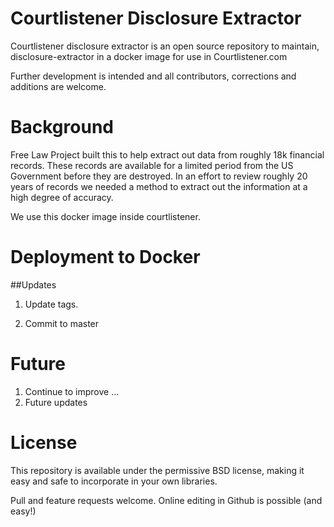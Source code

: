 Courtlistener Disclosure Extractor
==================================

Courtlistener disclosure extractor is an open source repository to 
maintain, disclosure-extractor in a docker image for use in Courtlistener.com

Further development is intended and all contributors, corrections and 
additions are welcome.

Background
==========

Free Law Project built this to help extract out data from roughly 18k financial
records. These records are available for a limited period from the US Government
before they are destroyed.  In an effort to review roughly 20 years of records we needed
a method to extract out the information at a high degree of accuracy.

We use this docker image inside courtlistener.

Deployment to Docker
====================
##Updates

1.  Update tags.

2.  Commit to master


Future
=======

1) Continue to improve ...
2) Future updates



License
=======

This repository is available under the permissive BSD license, making it easy and safe to incorporate in your own libraries.

Pull and feature requests welcome. Online editing in Github is possible (and easy!)
